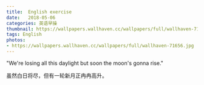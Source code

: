 ```yaml
---
title:  English exercise
date:   2018-05-06
categories: 英语早操
thumbnail: https://wallpapers.wallhaven.cc/wallpapers/full/wallhaven-71656.jpg
tags: English
photos:
- https://wallpapers.wallhaven.cc/wallpapers/full/wallhaven-71656.jpg
---
```


"We're losing all this daylight but soon the moon's gonna rise."
<p>虽然白日将尽，但有一轮新月正冉冉高升。</p>
